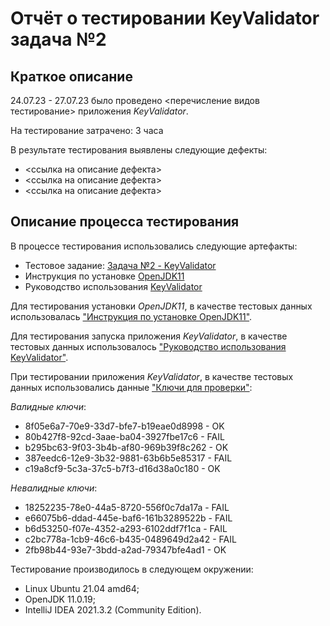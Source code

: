 # Отчёт о тестировании KeyValidator задача №2

## Краткое описание

24.07.23 - 27.07.23 было проведено <перечисление видов тестирование> приложения *KeyValidator*.

На тестирование затрачено: 3 часа

В результате тестирования выявлены следующие дефекты:
* <ссылка на описание дефекта>
* <ссылка на описание дефекта>
* <ссылка на описание дефекта>

## Описание процесса тестирования

В процессе тестирования использовались следующие артефакты:
* Тестовое задание: [Задача №2 - KeyValidator](https://github.com/netology-code/javaqa-homeworks/blob/master/intro/README.md) 
* Инструкция по установке [OpenJDK11](https://github.com/netology-code/javaqa-homeworks/blob/master/intro/openjdk11-manual.md)
* Руководство использования [KeyValidator](https://github.com/netology-code/javaqa-homeworks/blob/master/intro/user-manual.md)

Для тестирования установки *OpenJDK11*, в качестве тестовых данных использовалась ["Инструкция по установке OpenJDK11"](https://github.com/netology-code/javaqa-homeworks/blob/master/intro/openjdk11-manual.md).

Для тестирования запуска приложения *KeyValidator*, в качестве тестовых данных использовалось ["Руководство использования KeyValidator"](https://github.com/netology-code/javaqa-homeworks/blob/master/intro/user-manual.md).

При тестировании приложения *KeyValidator*, в качестве тестовых данных использовались данные ["Ключи для проверки"](https://github.com/netology-code/javaqa-homeworks/blob/master/intro/user-manual.md):

*Валидные ключи*:
* 8f05e6a7-70e9-33d7-bfe7-b19eae0d8998 - OK
* 80b427f8-92cd-3aae-ba04-3927fbe17c6 - FAIL
* b295bc63-9f03-3b4b-af80-969b39f8c262 - OK
* 387eedc6-12e9-3b32-9881-63b6b5e85317 - FAIL
* c19a8cf9-5c3a-37c5-b7f3-d16d38a0c180 - OK

*Невалидные ключи*:
* 18252235-78e0-44a5-8720-556f0c7da17a - FAIL
* e66075b6-ddad-445e-baf6-161b3289522b - FAIL
* b6d53250-f07e-4352-a293-6102ddf7f1ca - FAIL
* c2bc778a-1cb9-46c6-b435-0489649d2a42 - FAIL
* 2fb98b44-93e7-3bdd-a2ad-79347bfe4ad1 - OK

Тестирование производилось в следующем окружении:
* Linux Ubuntu 21.04 amd64;
* OpenJDK 11.0.19;
* IntelliJ IDEA 2021.3.2 (Community Edition).